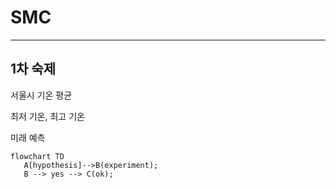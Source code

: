 # SMC
-----------------------------------------------------------------------------

## 1차 숙제
서울시 기온 평균

최저 기온, 최고 기온

미래 예측


```mermaid
flowchart TD
   A[hypothesis]-->B(experiment);
   B --> yes --> C(ok);
```
